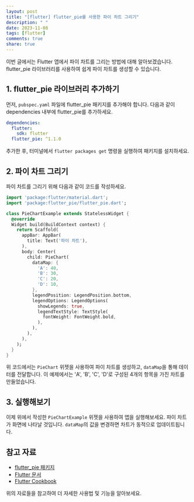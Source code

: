 ```yaml
---
layout: post
title: "[flutter] flutter_pie를 사용한 파이 차트 그리기"
description: " "
date: 2023-11-08
tags: [flutter]
comments: true
share: true
---
```


이번 글에서는 Flutter 앱에서 파이 차트를 그리는 방법에 대해 알아보겠습니다. flutter_pie 라이브러리를 사용하여 쉽게 파이 차트를 생성할 수 있습니다.

## 1. flutter_pie 라이브러리 추가하기

먼저, `pubspec.yaml` 파일에 flutter_pie 패키지를 추가해야 합니다. 다음과 같이 dependencies 내부에 flutter_pie를 추가하세요.

```yaml
dependencies:
  flutter:
    sdk: flutter
  flutter_pie: ^1.1.0
```

추가한 후, 터미널에서 `flutter packages get` 명령을 실행하여 패키지를 설치하세요.

## 2. 파이 차트 그리기

파이 차트를 그리기 위해 다음과 같이 코드를 작성하세요.

```dart
import 'package:flutter/material.dart';
import 'package:flutter_pie/flutter_pie.dart';

class PieChartExample extends StatelessWidget {
  @override
  Widget build(BuildContext context) {
    return Scaffold(
      appBar: AppBar(
        title: Text('파이 차트'),
      ),
      body: Center(
        child: PieChart(
          dataMap: {
            'A': 40,
            'B': 30,
            'C': 20,
            'D': 10,
          },
          legendPosition: LegendPosition.bottom,
          legendOptions: LegendOptions(
            showLegends: true,
            legendTextStyle: TextStyle(
              fontWeight: FontWeight.bold,
            ),
          ),
        ),
      ),
    );
  }
}
```

위 코드에서는 `PieChart` 위젯을 사용하여 파이 차트를 생성하고, `dataMap`을 통해 데이터를 전달합니다. 이 예제에서는 'A', 'B', 'C', 'D'로 구성된 4개의 항목을 가진 차트를 만들었습니다.

## 3. 실행해보기

이제 위에서 작성한 `PieChartExample` 위젯을 사용하여 앱을 실행해보세요. 파이 차트가 화면에 나타날 것입니다. `dataMap`의 값을 변경하면 차트가 동적으로 업데이트됩니다.

## 참고 자료

- [flutter_pie 패키지](https://pub.dev/packages/flutter_pie)
- [Flutter 문서](https://flutter.dev)
- [Flutter Cookbook](https://flutter.dev/docs/cookbook)

위의 자료들을 참고하여 더 자세한 사용법 및 기능을 알아보세요.